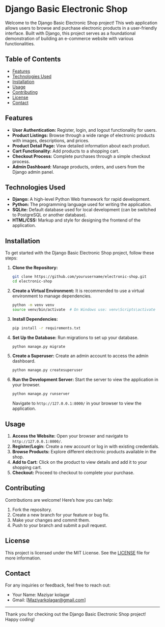 # Django Basic Electronic Shop

Welcome to the Django Basic Electronic Shop project! This web application allows users to browse and purchase electronic products in a user-friendly interface. Built with Django, this project serves as a foundational demonstration of building an e-commerce website with various functionalities.

## Table of Contents

- [Features](#features)
- [Technologies Used](#technologies-used)
- [Installation](#installation)
- [Usage](#usage)
- [Contributing](#contributing)
- [License](#license)
- [Contact](#contact)

## Features

- **User Authentication:** Register, login, and logout functionality for users.
- **Product Listings:** Browse through a wide range of electronic products with images, descriptions, and prices.
- **Product Detail Page:** View detailed information about each product.
- **Cart Functionality:** Add products to a shopping cart.
- **Checkout Process:** Complete purchases through a simple checkout process.
- **Admin Dashboard:** Manage products, orders, and users from the Django admin panel.

## Technologies Used

- **Django:** A high-level Python Web framework for rapid development.
- **Python:** The programming language used for writing the application.
- **SQLite:** Default database used for local development (can be switched to PostgreSQL or another database).
- **HTML/CSS:** Markup and style for designing the frontend of the application.
  
## Installation

To get started with the Django Basic Electronic Shop project, follow these steps:

1. **Clone the Repository:**
   ```bash
   git clone https://github.com/yourusername/electronic-shop.git
   cd electronic-shop
   ```

2. **Create a Virtual Environment:**
   It is recommended to use a virtual environment to manage dependencies.
   ```bash
   python -m venv venv
   source venv/bin/activate  # On Windows use: venv\Scripts\activate
   ```

3. **Install Dependencies:**
   ```bash
   pip install -r requirements.txt
   ```

4. **Set Up the Database:**
   Run migrations to set up your database.
   ```bash
   python manage.py migrate
   ```

5. **Create a Superuser:**
   Create an admin account to access the admin dashboard.
   ```bash
   python manage.py createsuperuser
   ```

6. **Run the Development Server:**
   Start the server to view the application in your browser.
   ```bash
   python manage.py runserver
   ```
   Navigate to `http://127.0.0.1:8000/` in your browser to view the application.

## Usage

1. **Access the Website:** Open your browser and navigate to `http://127.0.0.1:8000/`.
2. **Register/Login:** Create a new account or log in with existing credentials.
3. **Browse Products:** Explore different electronic products available in the shop.
4. **Add to Cart:** Click on the product to view details and add it to your shopping cart.
5. **Checkout:** Proceed to checkout to complete your purchase.

## Contributing

Contributions are welcome! Here’s how you can help:

1. Fork the repository.
2. Create a new branch for your feature or bug fix.
3. Make your changes and commit them.
4. Push to your branch and submit a pull request.

## License

This project is licensed under the MIT License. See the [LICENSE](LICENSE) file for more information.

## Contact

For any inquiries or feedback, feel free to reach out:

- Your Name: Maziyar kolagar
- Gmail: [Maziyarkolagar@gmail.com]

---

Thank you for checking out the Django Basic Electronic Shop project! Happy coding!
